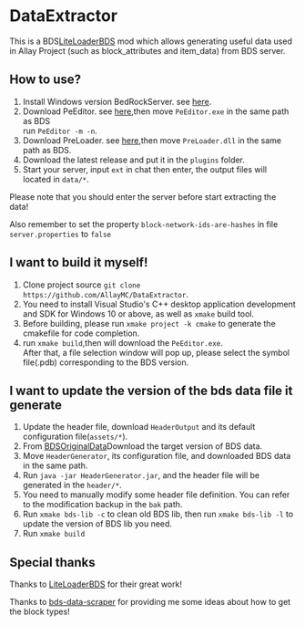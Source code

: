 # DataExtractor

This is a BDS[LiteLoaderBDS]() mod which allows generating useful data used in Allay Project (such as block_attributes and item_data) from BDS server.

## How to use?
1. Install Windows version BedRockServer. see [here](https://www.minecraft.net/en-us/download/server/bedrock).
2. Download PeEditor. see [here](https://github.com/LiteLDev/PeEditor),then move `PeEditor.exe` in the same path as BDS  
run `PeEditor -m -n`.
3. Download PreLoader. see [here](https://github.com/LiteLDev/PreLoader),then move `PreLoader.dll` in the same path as BDS.
4. Download the latest release and put it in the `plugins` folder.
5. Start your server, input `ext` in chat then enter, the output files will located in `data/*`.

Please note that you should enter the server before start extracting the data!

Also remember to set the property ```block-network-ids-are-hashes``` in file ```server.properties``` to ```false```

## I want to build it myself!
1. Clone project source `git clone https://github.com/AllayMC/DataExtractor`.
2. You need to install Visual Studio's C++ desktop application development and SDK for Windows 10 or above, as well as `xmake` build tool.
3. Before building, please run `xmake project -k cmake` to generate the cmakefile for code completion.
4. run `xmake build`,then will download the `PeEditor.exe`.  
After that, a file selection window will pop up, please select the symbol file(.pdb) corresponding to the BDS version.

## I want to update the version of the bds data file it generate
1. Update the header file, download `HeaderOutput` and its default configuration file(`assets/*`).
2. From [BDSOriginalData](https://github.com/LiteLDev/BDSOriginalData)Download the target version of BDS data.
3. Move `HeaderGenerator`, its configuration file, and downloaded BDS data in the same path.
4. Run `java -jar HeaderGenerator.jar`, and the header file will be generated in the `header/*`.
5. You need to manually modify some header file definition. You can refer to the modification backup in the `bak` path.
6. Run `xmake bds-lib -c` to clean old BDS lib, then run `xmake bds-lib -l` to update the version of BDS lib you need.
7. Run `xmake build`

## Special thanks

Thanks to [LiteLoaderBDS](https://github.com/LiteLDev/LiteLoaderBDS) for their great work!

Thanks to [bds-data-scraper](https://github.com/Creeperface01/bds-data-scraper) for providing me some ideas about how to get the block types!

